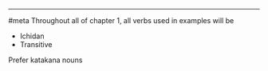 
---
#meta
Throughout all of chapter 1, all verbs used in examples will be 
- Ichidan
- Transitive

Prefer katakana nouns